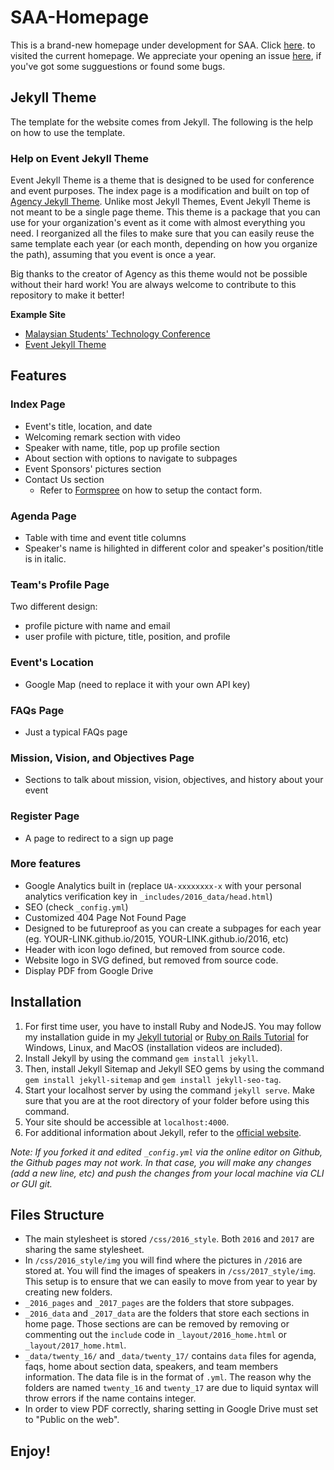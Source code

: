 # SAA-Homepage
This is a brand-new homepage under development for SAA.
Click [here](https://saa-website.github.io/). to visited the current homepage. We appreciate your opening an issue [here](https://github.com/SAA-Website/SAA-Website.github.io), if you've got some sugguestions or found some bugs.

## Jekyll Theme
The template for the website comes from Jekyll. The following is the help on how to use the template.

### Help on Event Jekyll Theme
Event Jekyll Theme is a theme that is designed to be used for conference and event purposes. The index page is a modification and built on top of [Agency Jekyll Theme](https://github.com/y7kim/agency-jekyll-theme). Unlike most Jekyll Themes, Event Jekyll Theme is not meant to be a single page theme. This theme is a package that you can use for your organization's event as it come with almost everything you need. I reorganized all the files to make sure that you can easily reuse the same template each year (or each month, depending on how you organize the path), assuming that you event is once a year. 

Big thanks to the creator of Agency as this theme would not be possible without their hard work! You are always welcome to contribute to this repository to make it better!

**Example Site**
- [Malaysian Students' Technology Conference](https://msiastc.github.io)
- [Event Jekyll Theme](https://event-jekyll-theme.github.io)

## Features
### Index Page
- Event's title, location, and date
- Welcoming remark section with video
- Speaker with name, title, pop up profile section
- About section with options to navigate to subpages
- Event Sponsors' pictures section
- Contact Us section
  - Refer to [Formspree](https://formspree.io/) on how to setup the contact form.
### Agenda Page
- Table with time and event title columns
- Speaker's name is hilighted in different color and speaker's position/title is in italic.
### Team's Profile Page
Two different design:
-  profile picture with name and email
-  user profile with picture, title, position, and profile
### Event's Location
- Google Map (need to replace it with your own API key)
### FAQs Page
- Just a typical FAQs page
### Mission, Vision, and Objectives Page
- Sections to talk about mission, vision, objectives, and history about your event
### Register Page
- A page to redirect to a sign up page
### More features
- Google Analytics built in (replace `UA-xxxxxxxx-x` with your personal analytics verification key in `_includes/2016_data/head.html`)
- SEO (check `_config.yml`)
- Customized 404 Page Not Found Page
- Designed to be futureproof as you can create a subpages for each year (eg. YOUR-LINK.github.io/2015, YOUR-LINK.github.io/2016, etc)
- Header with icon logo defined, but removed from source code. 
- Website logo in SVG defined, but removed from source code.
- Display PDF from Google Drive

## Installation
1. For first time user, you have to install Ruby and NodeJS. You may follow my installation guide in my [Jekyll tutorial](http://melvinchng.github.io/jekyll/installation.html#ruby-and-nodejs-installation) or [Ruby on Rails Tutorial](http://melvinchng.github.io/jekyll/RubyOnRailsInstallation.html) for Windows, Linux, and MacOS (installation videos are included).
2. Install Jekyll by using the command `gem install jekyll`.
3. Then, install Jekyll Sitemap and Jekyll SEO gems by using the command `gem install jekyll-sitemap` and `gem install jekyll-seo-tag`.
4. Start your localhost server by using the command `jekyll serve`. Make sure that you are at the root directory of your folder before using this command.
5. Your site should be accessible at `localhost:4000`.
6. For additional information about Jekyll, refer to the [official website](http://jekyllrb.com/). 

_Note: If you forked it and edited `_config.yml` via the online editor on Github, the Github pages may not work. In that case, you will make any changes (add a new line, etc) and push the changes from your local machine via CLI or GUI git._

## Files Structure
- The main stylesheet is stored `/css/2016_style`. Both `2016` and `2017` are sharing the same stylesheet.
- In `/css/2016_style/img` you will find where the pictures in `/2016` are stored at. You will find the images of speakers in `/css/2017_style/img`. This setup is to ensure that we can easily to move from year to year by creating new folders.
- `_2016_pages` and `_2017_pages` are the folders that store subpages.
- `_2016_data` and `_2017_data` are the folders that store each sections in home page. Those sections are can be removed by removing or commenting out the `include` code in `_layout/2016_home.html` or `_layout/2017_home.html`.
- `_data/twenty_16/` and `_data/twenty_17/` contains `data` files for agenda, faqs, home about section data, speakers, and team members information. The data file is in the format of `.yml`. The reason why the folders are named `twenty_16` and `twenty_17` are due to liquid syntax will throw errors if the name contains integer. 
- In order to view PDF correctly, sharing setting in Google Drive must set to "Public on the web".

## Enjoy!
